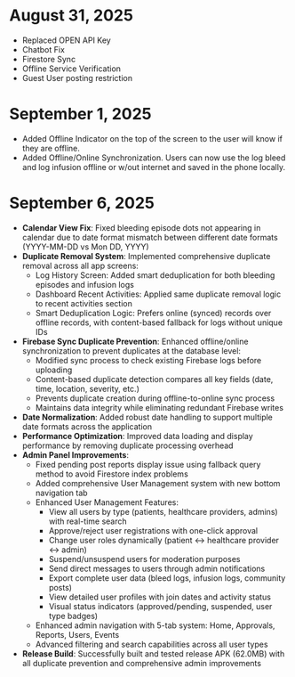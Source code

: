 # August 31, 2025

- Replaced OPEN API Key
- Chatbot Fix
- Firestore Sync
- Offline Service Verification
- Guest User posting restriction

# September 1, 2025

- Added Offline Indicator on the top of the screen to the user will know if they are offline.
- Added Offline/Online Synchronization. Users can now use the log bleed and log infusion offline or w/out internet and saved in the phone locally.

# September 6, 2025

- **Calendar View Fix**: Fixed bleeding episode dots not appearing in calendar due to date format mismatch between different date formats (YYYY-MM-DD vs Mon DD, YYYY)
- **Duplicate Removal System**: Implemented comprehensive duplicate removal across all app screens:
  - Log History Screen: Added smart deduplication for both bleeding episodes and infusion logs
  - Dashboard Recent Activities: Applied same duplicate removal logic to recent activities section
  - Smart Deduplication Logic: Prefers online (synced) records over offline records, with content-based fallback for logs without unique IDs
- **Firebase Sync Duplicate Prevention**: Enhanced offline/online synchronization to prevent duplicates at the database level:
  - Modified sync process to check existing Firebase logs before uploading
  - Content-based duplicate detection compares all key fields (date, time, location, severity, etc.)
  - Prevents duplicate creation during offline-to-online sync process
  - Maintains data integrity while eliminating redundant Firebase writes
- **Date Normalization**: Added robust date handling to support multiple date formats across the application
- **Performance Optimization**: Improved data loading and display performance by removing duplicate processing overhead
- **Admin Panel Improvements**:
  - Fixed pending post reports display issue using fallback query method to avoid Firestore index problems
  - Added comprehensive User Management system with new bottom navigation tab
  - Enhanced User Management Features:
    - View all users by type (patients, healthcare providers, admins) with real-time search
    - Approve/reject user registrations with one-click approval
    - Change user roles dynamically (patient ↔ healthcare provider ↔ admin)
    - Suspend/unsuspend users for moderation purposes
    - Send direct messages to users through admin notifications
    - Export complete user data (bleed logs, infusion logs, community posts)
    - View detailed user profiles with join dates and activity status
    - Visual status indicators (approved/pending, suspended, user type badges)
  - Enhanced admin navigation with 5-tab system: Home, Approvals, Reports, Users, Events
  - Advanced filtering and search capabilities across all user types
- **Release Build**: Successfully built and tested release APK (62.0MB) with all duplicate prevention and comprehensive admin improvements
